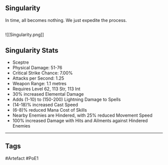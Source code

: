 ## Singularity
In time, all becomes nothing.
We just expedite the process.
##
![[Singularity.png]]
## Singularity Stats
- Sceptre
- Physical Damage: 51-76
- Critical Strike Chance: 7.00%
- Attacks per Second: 1.25
- Weapon Range: 1.1 metres
- Requires Level 62, 113 Str, 113 Int
- 30% increased Elemental Damage
- Adds (1-10) to (150-200) Lightning Damage to Spells
- (14-18)% increased Cast Speed
- (6-8)% reduced Mana Cost of Skills
- Nearby Enemies are Hindered, with 25% reduced Movement Speed
- 100% increased Damage with Hits and Ailments against Hindered Enemies


---
## Tags
#Artefact
#PoE1